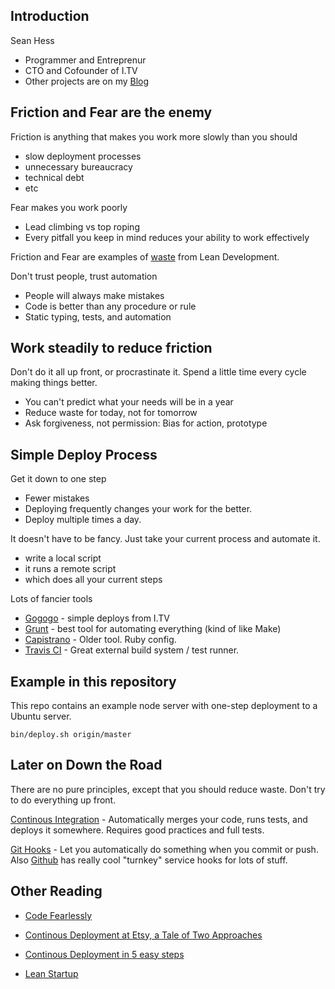 Introduction
------------

Sean Hess

- Programmer and Entreprenur
- CTO and Cofounder of I.TV
- Other projects are on my [Blog](http://seanhess.github.io)

Friction and Fear are the enemy
-------------------------------

Friction is anything that makes you work more slowly than you should

- slow deployment processes
- unnecessary bureaucracy
- technical debt
- etc

Fear makes you work poorly

- Lead climbing vs top roping
- Every pitfall you keep in mind reduces your ability to work effectively

Friction and Fear are examples of [waste](http://en.wikipedia.org/wiki/Lean_software_development) from Lean Development.

Don't trust people, trust automation

- People will always make mistakes
- Code is better than any procedure or rule
- Static typing, tests, and automation

Work steadily to reduce friction
--------------------------------

Don't do it all up front, or procrastinate it. Spend a little time every cycle making things better. 

- You can't predict what your needs will be in a year
- Reduce waste for today, not for tomorrow
- Ask forgiveness, not permission: Bias for action, prototype

Simple Deploy Process
---------------------

Get it down to one step

- Fewer mistakes
- Deploying frequently changes your work for the better. 
- Deploy multiple times a day. 

It doesn't have to be fancy. Just take your current process and automate it. 

- write a local script
- it runs a remote script
- which does all your current steps

Lots of fancier tools

- [Gogogo](http://github.com/idottv/gogogo) - simple deploys from I.TV
- [Grunt](http://gruntjs.com/) - best tool for automating everything (kind of like Make)
- [Capistrano](https://github.com/capistrano/capistrano) - Older tool. Ruby config. 
- [Travis CI](https://travis-ci.org/) - Great external build system / test runner. 

Example in this repository
--------------------------

This repo contains an example node server with one-step deployment to a Ubuntu server. 

    bin/deploy.sh origin/master

Later on Down the Road
----------------------

There are no pure principles, except that you should reduce waste. Don't try to do everything up front. 

[Continous Integration](http://en.wikipedia.org/wiki/Continuous_integration) - Automatically merges your code, runs tests, and deploys it somewhere. Requires good practices and full tests.

[Git Hooks](http://git-scm.com/book/en/Customizing-Git-Git-Hooks) - Let you automatically do something when you commit or push. Also [Github](http://developer.github.com/v3/repos/hooks/) has really cool "turnkey" service hooks for lots of stuff. 


Other Reading
-------------

- [Code Fearlessly](http://cam.ly/blog/2010/12/code-fearlessly/)

- [Continous Deployment at Etsy, a Tale of Two Approaches](http://www.slideshare.net/beamrider9/continuous-deployment-at-etsy-a-tale-of-two-approaches)

- [Continous Deployment in 5 easy steps](http://radar.oreilly.com/2009/03/continuous-deployment-5-eas.html)

- [Lean Startup](http://theleanstartup.com/)

